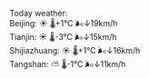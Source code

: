 Today weather:  
Beijing: ☀️ 🌡️+1°C 🌬️↓19km/h  
Tianjin: ☀️ 🌡️-3°C 🌬️↓15km/h  
Shijiazhuang: ☀️ 🌡️+1°C 🌬️↓16km/h  
Tangshan: ⛅️  🌡️-1°C 🌬️↓11km/h  
